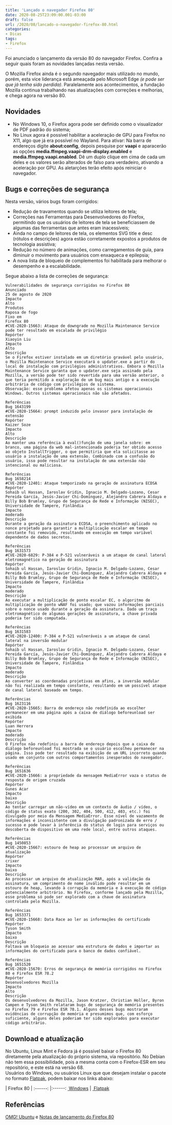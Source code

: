 ```yaml
---
title: 'Lançado o navegador Firefox 80'
date: 2020-08-25T23:09:00.001-03:00
draft: false
url: /2020/08/lancado-o-navegador-firefox-80.html
categories:
- Dicas
tags: 
- Firefox
---
```


Foi anunciado o lançamento da versão 80 do navegador Firefox. Confira a seguir quais foram as novidades lançadas nesta versão.

<!--more-->

O Mozilla Firefox ainda é o segundo navegador mais utilizado no mundo, porém, esta vice liderança está ameaçada pelo Microsoft Edge _(e pode ser que já tenha sido perdida)_. Paralelamente aos acontecimentos, a fundação Mozilla continua trabalhando nas atualizações com correções e melhorias, e chega agora na versão 80.  
  

## Novidades

  

*   No Windows 10, o Firefox agora pode ser definido como o visualizador de PDF padrão do sistema;
*   No Linux agora é possível habilitar a aceleração de GPU para Firefox no X11, algo que já era possível no Wayland. Para ativar: Na barra de endereços digite **about:config**, depois pesquise por **vaapi** e aparacerão as opções **media.ffmpeg.vaapi-drm-display.enabled** e **media.ffmpeg.vaapi.enabled**. Dê um duplo clique em cima de cada um deles e os valores serão alterados de falso para verdadeiro, ativando a aceleração por GPU. As aletarções terão efeito após reiniciar o navegador.

  

## Bugs e correções de segurança

  
Nesta versão, vários bugs foram corrigidos:  

*   Redução de travamentos quando se utiliza leitores de tela;
*   Correções nas Ferramentas para Desenvolvedores do Firefox, permitindo que os usuários de leitores de tela se beneficiassem de algumas das ferramentas que antes eram inacessíveis;
*   Ainda no campo de leitores de tela, os elementos SVG title e desc (rótulos e descrições) agora estão corretamente expostos a produtos de tecnologia assistiva;
*   Redução no número de animações, como carregamentos de guia, para diminuir o movimento para usuários com enxaqueca e epilepsia;
*   A nova lista de bloqueio de complementos foi habilitada para melhorar o desempenho e a escalabilidade.

  
Segue abaixo a lista de correções de segurança:  
  
~~~ 
Vulnerabilidades de segurança corrigidas no Firefox 80  
Anunciado  
25 de agosto de 2020  
Impacto  
Alto  
Produtos  
Raposa de fogo  
Fixo em  
Firefox 80  
#CVE-2020-15663: Ataque de downgrade no Mozilla Maintenance Service pode ter resultado em escalada de privilégio  
Repórter  
Xiaoyin Liu  
Impacto  
Alto  
Descrição  
Se o Firefox estiver instalado em um diretório gravável pelo usuário, o Mozilla Maintenance Service executará o updater.exe a partir do local de instalação com privilégios administrativos. Embora o Mozilla Maintenance Service garanta que o updater.exe seja assinado pela Mozilla, a versão pode ter sido revertida para uma versão anterior, o que teria permitido a exploração de um bug mais antigo e a execução arbitrária de código com privilégios de sistema.  
Observação: esse problema afetou apenas os sistemas operacionais Windows. Outros sistemas operacionais não são afetados.  
  
Referências  
Bug 1643199  
#CVE-2020-15664: prompt induzido pelo invasor para instalação de extensão  
Repórter  
Kaizer Soze  
Impacto  
Alto  
Descrição  
Ao manter uma referência à eval()função de uma janela sobre: ​​em branco, uma página da web mal-intencionada poderia ter obtido acesso ao objeto InstallTrigger, o que permitiria que ela solicitasse ao usuário a instalação de uma extensão. Combinado com a confusão do usuário, isso pode resultar na instalação de uma extensão não intencional ou maliciosa.  
  
Referências  
Bug 1658214  
#CVE-2020-12401: Ataque temporizado na geração de assinatura ECDSA  
Repórter  
Sohaib ul Hassan, Iaroslav Gridin, Ignacio M. Delgado-Lozano, Cesar Pereida García, Jesús-Javier Chi-Domínguez, Alejandro Cabrera Aldaya e Billy Bob Brumley, Grupo de Segurança de Rede e Informação (NISEC), Universidade de Tampere, Finlândia  
Impacto  
moderado  
Descrição  
Durante a geração da assinatura ECDSA, o preenchimento aplicado no nonce projetado para garantir a multiplicação escalar em tempo constante foi removido, resultando em execução em tempo variável dependente de dados secretos.  
  
Referências  
Bug 1631573  
#CVE-2020-6829: P-384 e P-521 vulneráveis ​​a um ataque de canal lateral eletromagnético na geração de assinatura  
Repórter  
Sohaib ul Hassan, Iaroslav Gridin, Ignacio M. Delgado-Lozano, Cesar Pereida García, Jesús-Javier Chi-Domínguez, Alejandro Cabrera Aldaya e Billy Bob Brumley, Grupo de Segurança de Rede e Informação (NISEC), Universidade de Tampere, Finlândia  
Impacto  
moderado  
Descrição  
Ao executar a multiplicação de ponto escalar EC, o algoritmo de multiplicação de ponto wNAF foi usado; que vazou informações parciais sobre o nonce usado durante a geração da assinatura. Dado um traço eletromagnético de algumas gerações de assinatura, a chave privada poderia ter sido computada.  
  
Referências  
Bug 1631583  
#CVE-2020-12400: P-384 e P-521 vulneráveis ​​a um ataque de canal lateral na inversão modular  
Repórter  
Sohaib ul Hassan, Iaroslav Gridin, Ignacio M. Delgado-Lozano, Cesar Pereida García, Jesús-Javier Chi-Domínguez, Alejandro Cabrera Aldaya e Billy Bob Brumley, Grupo de Segurança de Rede e Informação (NISEC), Universidade de Tampere, Finlândia  
Impacto  
moderado  
Descrição  
Ao converter as coordenadas projetivas em afins, a inversão modular não foi realizada em tempo constante, resultando em um possível ataque de canal lateral baseado em tempo.  
  
Referências  
Bug 1623116  
#CVE-2020-15665: Barra de endereço não redefinida ao escolher permanecer em uma página após a caixa de diálogo beforeunload ser exibida  
Repórter  
Luan Herrera  
Impacto  
moderado  
Descrição  
O Firefox não redefiniu a barra de endereço depois que a caixa de diálogo beforeunload foi mostrada se o usuário escolheu permanecer na página. Isso pode ter resultado na exibição de um URL incorreto quando usado em conjunto com outros comportamentos inesperados do navegador.  
  
Referências  
Bug 1651636  
#CVE-2020-15666: a propriedade da mensagem MediaError vaza o status de resposta de origem cruzada  
Repórter  
Gunes Acar  
Impacto  
baixo  
Descrição  
Ao tentar carregar um não-vídeo em um contexto de áudio / vídeo, o código de status exato (200, 302, 404, 500, 412, 403, etc.) foi divulgado por meio da Mensagem MediaError. Esse nível de vazamento de informações é inconsistente com a divulgação padronizada de erro / sucesso e pode levar à inferência do status de login para serviços ou descoberta de dispositivo em uma rede local, entre outros ataques.  
  
Referências  
Bug 1450853  
#CVE-2020-15667: estouro de heap ao processar um arquivo de atualização  
Repórter  
crixer  
Impacto  
baixo  
Descrição  
Ao processar um arquivo de atualização MAR, após a validação da assinatura, um comprimento de nome inválido pode resultar em um estouro de heap, levando à corrupção da memória e à execução de código potencialmente arbitrário. No Firefox, conforme lançado pela Mozilla, esse problema só pode ser explorado com a chave de assinatura controlada pelo Mozilla.  
  
Referências  
Bug 1653371  
#CVE-2020-15668: Data Race ao ler as informações do certificado  
Repórter  
Tyson Smith  
Impacto  
baixo  
Descrição  
Faltava um bloqueio ao acessar uma estrutura de dados e importar as informações do certificado para o banco de dados confiável.  
  
Referências  
Bug 1651520  
#CVE-2020-15670: Erros de segurança de memória corrigidos no Firefox 80 e Firefox ESR 78.2  
Repórter  
Desenvolvedores Mozilla  
Impacto  
Alto  
Descrição  
Os desenvolvedores da Mozilla, Jason Kratzer, Christian Holler, Byron Campen e Tyson Smith relataram bugs de segurança de memória presentes no Firefox 79 e Firefox ESR 78.1. Alguns desses bugs mostraram evidências de corrupção de memória e presumimos que, com esforço suficiente, alguns deles poderiam ter sido explorados para executar código arbitrário.  
~~~

## Download e atualização

  
No Ubuntu, Linux Mint e Fedora já é possível baixar o Firefox 80 diretamente pela atualização do próprio sistema, via repositório. No Debian não tem essa possibilidade, pois a mesma conta com o Firefox-ESR em seu repositório, e este está na versão 68.  
Usuários do Windows, ou usuários Linux que que desejam instalar o pacote no formato [Flatpak](https://info.wsouza.com.br/2020/12/flatpak-e-snap-no-debian-fedora-e-ubuntu.html), podem baixar nos links abaixo:  
  
| Firefox 80 |
:------: |:------:
[ Windows](https://www.mozilla.org/firefox/download/thanks/) | [ Flatpak](https://flathub.org/apps/details/org.mozilla.firefox)

  

## Referências

  
[OMG! Ubuntu](https://www.omgubuntu.co.uk/2020/08/firefox-80-release-linux-gpu-acceleration/) e [Notas de lançamento do Firefox 80](https://www.mozilla.org/en-US/firefox/80.0/releasenotes/)
